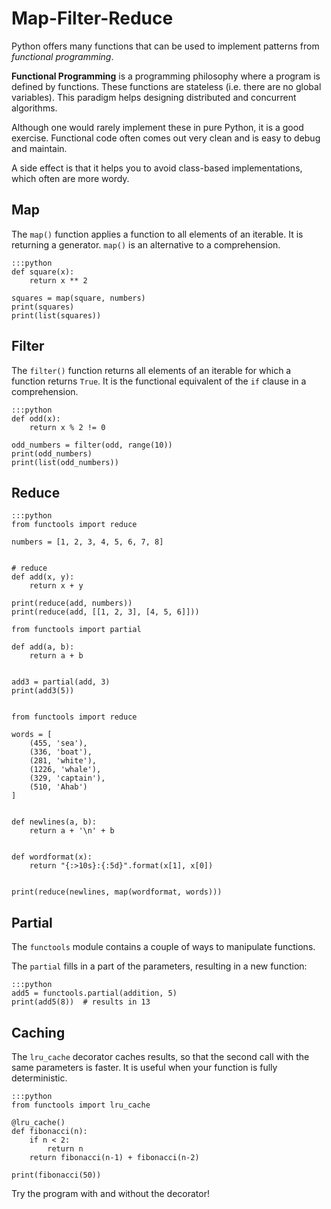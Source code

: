 
# Map-Filter-Reduce

Python offers many functions that can be used to implement patterns from *functional programming*.

**Functional Programming** is a programming philosophy where a program is defined by functions. These functions are stateless (i.e. there are no global variables).
This paradigm helps designing distributed and concurrent algorithms.

Although one would rarely implement these in pure Python, it is a good exercise.
Functional code often comes out very clean and is easy to debug and maintain.

A side effect is that it helps you to avoid class-based implementations, which often are more wordy.

## Map

The `map()` function applies a function to all elements of an iterable.
It is returning a generator. `map()` is an alternative to a comprehension.

    :::python
    def square(x):
        return x ** 2

    squares = map(square, numbers)
    print(squares)
    print(list(squares))


## Filter

The  `filter()` function returns all elements of an iterable for which a function returns `True`.
It is the functional equivalent of the `if` clause in a comprehension.

    :::python
    def odd(x):
        return x % 2 != 0

    odd_numbers = filter(odd, range(10))
    print(odd_numbers)
    print(list(odd_numbers))


## Reduce

    :::python
    from functools import reduce

    numbers = [1, 2, 3, 4, 5, 6, 7, 8]


    # reduce
    def add(x, y):
        return x + y

    print(reduce(add, numbers))
    print(reduce(add, [[1, 2, 3], [4, 5, 6]]))

    from functools import partial

    def add(a, b):
    	return a + b


    add3 = partial(add, 3)
    print(add3(5))


    from functools import reduce

    words = [
        (455, 'sea'),
        (336, 'boat'),
        (281, 'white'),
        (1226, 'whale'),
        (329, 'captain'),
        (510, 'Ahab')
    ]


    def newlines(a, b):
        return a + '\n' + b


    def wordformat(x):
        return "{:>10s}:{:5d}".format(x[1], x[0])


    print(reduce(newlines, map(wordformat, words)))

## Partial

The ``functools`` module contains a couple of ways to manipulate
functions.

The ``partial`` fills in a part of the parameters, resulting in a new
function:

    :::python
    add5 = functools.partial(addition, 5)
    print(add5(8))  # results in 13


## Caching

The ``lru_cache`` decorator caches results, so that the second call with
the same parameters is faster. It is useful when your function is fully
deterministic.

    :::python
    from functools import lru_cache

    @lru_cache()
    def fibonacci(n):
        if n < 2:
            return n
        return fibonacci(n-1) + fibonacci(n-2)

    print(fibonacci(50))

Try the program with and without the decorator!
